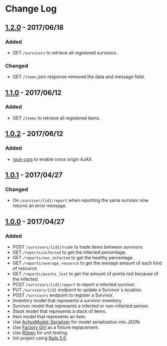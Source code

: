 # Change Log

## [1.2.0] - 2017/06/18

### Added

* GET `/survivors` to retrieve all registered survivors.

### Changed

* GET `/items` json response removed the data and message field.

## [1.1.0] - 2017/06/12

### Added

* GET `/items` to retrieve all registered items.

## [1.0.2] - 2017/06/12

### Added

* [rack-cors](https://github.com/cyu/rack-cors) to enable cross origin AJAX.

## [1.0.1] - 2017/04/27

### Changed

* On `/survivor/{id}/report` when reporting the same survivor now returns an error message.

## [1.0.0] - 2017/04/27

### Added
* POST `/survivors/{id}/trade` to trade items between survivors
* GET `/reports/infected` to get the infected percentage.
* GET `/reports/non_infected` to get the healthy percentage.
* GET `/reports/average_resource` to get the average amount of each kind of resource.
* GET `/reports/points_lost` to get the amount of points lost because of the infected.
* POST `/survivors/{id}/report` to report a infected survivor.
* PUT `/survivors/{id}` endpoint to update a Survivor`s location.
* POST `/survivors` endpoint to register a Survivor.
* Inventory model that represents a survivor inventory.
* Survivor model that represents a infected or non-infected person.
* Stack model that represents a stack of items.
* Item model that represents an item.
* Use [ActiveModel::Serializer](https://github.com/rails-api/active_model_serializers) for model serialization into JSON.
* Use [Factory Girl](https://github.com/thoughtbot/factory_girl_rails) as a fixture replacement.
* Use [RSpec](http://rspec.info/) for unit testing.
* Init project using [Rails 5.0](http://guides.rubyonrails.org/5_0_release_notes.html).

[1.2.0]: https://github.com/JayBIOS/zssn/releases/tag/v1.2.0
[1.1.0]: https://github.com/JayBIOS/zssn/releases/tag/v1.1.0
[1.0.2]: https://github.com/JayBIOS/zssn/releases/tag/v1.0.2
[1.0.1]: https://github.com/JayBIOS/zssn/releases/tag/v1.0.1
[1.0.0]: https://github.com/JayBIOS/zssn/releases/tag/v1.0.0
